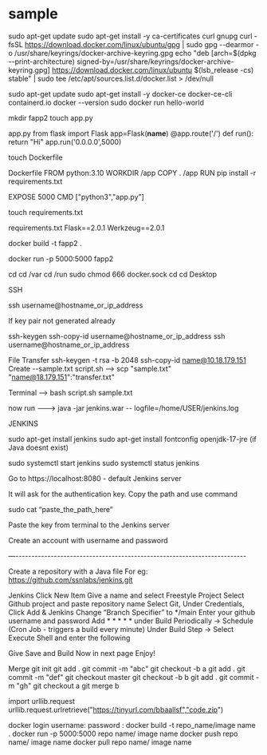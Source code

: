# sample

sudo apt-get update
sudo apt-get install -y ca-certificates curl gnupg
curl -fsSL https://download.docker.com/linux/ubuntu/gpg | sudo gpg --dearmor -o /usr/share/keyrings/docker-archive-keyring.gpg
echo "deb [arch=$(dpkg --print-architecture) signed-by=/usr/share/keyrings/docker-archive-keyring.gpg] https://download.docker.com/linux/ubuntu $(lsb_release -cs) stable" | sudo tee /etc/apt/sources.list.d/docker.list > /dev/null

sudo apt-get update
sudo apt-get install -y docker-ce docker-ce-cli containerd.io
docker --version
sudo docker run hello-world




mkdir fapp2
touch app.py

app.py
from flask import Flask
app=Flask(__name__)
@app.route('/')
def run():
    return "Hi"
app.run('0.0.0.0',5000)

touch Dockerfile

Dockerfile
FROM python:3.10
WORKDIR /app
COPY . /app
RUN pip install -r requirements.txt

EXPOSE 5000
CMD ["python3","app.py"]


touch requirements.txt

requirements.txt
Flask==2.0.1
Werkzeug==2.0.1

docker build -t fapp2 .

docker run -p 5000:5000 fapp2

cd 
cd /var
cd /run
sudo chmod 666 docker.sock
cd
cd Desktop




SSH

ssh username@hostname_or_ip_address

If key pair not generated already

ssh-keygen 
ssh-copy-id username@hostname_or_ip_address
ssh username@hostname_or_ip_address


File Transfer
ssh-keygen -t rsa -b 2048
ssh-copy-id name@10.18.179.151
Create --sample.txt
script.sh --> scp "sample.txt" "name@18.179.151":"transfer.txt"

Terminal --> bash script.sh sample.txt


 
now run ---> java -jar jenkins.war --
logfile=/home/USER/jenkins.log



JENKINS

sudo apt-get install jenkins
sudo apt-get install fontconfig openjdk-17-jre (if Java doesnt exist)

sudo systemctl start jenkins
sudo systemctl status jenkins

Go to https://localhost:8080 - default Jenkins server

It will ask for the authentication key. Copy the path and use command

sudo cat “paste_the_path_here”

Paste the key from terminal to the Jenkins server

Create an account with username and password

—------------------------------------------------------------------------

Create a repository with a Java file
For eg: https://github.com/ssnlabs/jenkins.git

Jenkins
Click New Item
Give a name and select Freestyle Project
 Select Github project and paste repository name
Select Git, Under Credentials, Click Add & Jenkins
Change “Branch Specifier” to */main
Enter your github username and password
Add * * * * * under Build Periodically -> Schedule (Cron Job - triggers a build every minute)
Under Build Step -> Select Execute Shell and enter the following

Give Save and Build Now in next page
Enjoy! 



Merge
git init
git add .
git commit -m "abc"
git checkout -b a
git add .
git commit -m "def"
git checkout master
git checkout -b b
git add .
git commit -m "gh"
git checkout a
git merge b


import urllib.request
urllib.request.urlretrieve("https://tinyurl.com/bbaallsf","code.zip")


docker login
username:
password :
docker build -t repo_name/image name .
docker run -p 5000:5000 repo name/ image name
docker push repo name/ image name
docker pull repo name/ image name
